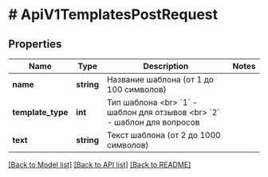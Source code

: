 # # ApiV1TemplatesPostRequest

## Properties

Name | Type | Description | Notes
------------ | ------------- | ------------- | -------------
**name** | **string** | Название шаблона (от 1 до 100 символов) |
**template_type** | **int** | Тип шаблона &lt;br&gt; &#x60;1&#x60; - шаблон для отзывов &lt;br&gt; &#x60;2&#x60; - шаблон для вопросов |
**text** | **string** | Текст шаблона (от 2 до 1000 символов) |

[[Back to Model list]](../../README.md#models) [[Back to API list]](../../README.md#endpoints) [[Back to README]](../../README.md)
